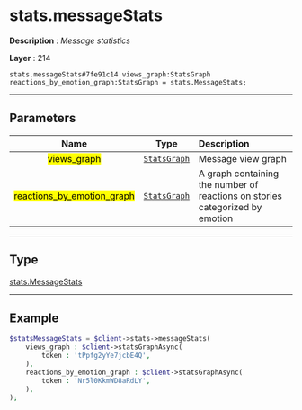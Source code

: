# stats.messageStats

**Description** : *Message statistics*

**Layer** : 214

```tl
stats.messageStats#7fe91c14 views_graph:StatsGraph reactions_by_emotion_graph:StatsGraph = stats.MessageStats;
```

---

## Parameters

| Name | Type | Description |
| :---: | :---: | :--- |
| <mark>views_graph</mark> | [`StatsGraph`](type/StatsGraph) | Message view graph |
| <mark>reactions_by_emotion_graph</mark> | [`StatsGraph`](type/StatsGraph) | A graph containing the number of reactions on stories categorized by emotion |

---

## Type

[stats.MessageStats](type/stats.MessageStats)

---

## Example

```php
$statsMessageStats = $client->stats->messageStats(
	views_graph : $client->statsGraphAsync(
		token : 'tPpfg2yYe7jcbE4Q',
	),
	reactions_by_emotion_graph : $client->statsGraphAsync(
		token : 'Nr5l0KkmWD8aRdLY',
	),
);
```